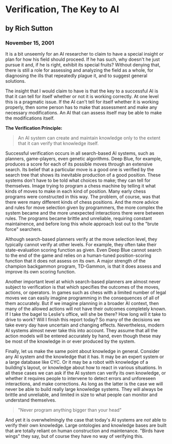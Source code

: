 # Verification, The Key to AI

## by Rich Sutton
### November 15, 2001

It is a bit unseemly for an AI researcher to claim to have a special insight or plan for how his field should proceed. If he has such, why doesn't he just pursue it and, if he is right, exhibit its special fruits? Without denying that, there is still a role for assessing and analyzing the field as a whole, for diagnosing the ills that repeatedly plague it, and to suggest general solutions.

The insight that I would claim to have is that the key to a successful AI is that it can tell for itself whether or not it is working correctly. At one level this is a pragmatic issue. If the AI can't tell for itself whether it is working properly, then some person has to make that assessment and make any necessary modifications. An AI that can assess itself may be able to make the modifications itself.

**The Verification Principle:**

> An AI system can create and maintain knowledge only to the extent that it can verify that knowledge itself.

Successful verification occurs in all search-based AI systems, such as planners, game-players, even genetic algorithms. Deep Blue, for example, produces a score for each of its possible moves through an extensive search. Its belief that a particular move is a good one is verified by the search tree that shows its inevitable production of a good position. These systems don't have to be told what choices to make; they can tell for themselves. Image trying to program a chess machine by telling it what kinds of moves to make in each kind of position. Many early chess programs were constructed in this way. The problem, of course, was that there were many different kinds of chess positions. And the more advice and rules for move selection given by programmers, the more complex the system became and the more unexpected interactions there were between rules. The programs became brittle and unreliable, requiring constant maintainence, and before long this whole approach lost out to the "brute force" searchers.

Although search-based planners verify at the move selection level, they typically cannot verify at other levels. For example, they often take their state-evaluation scoring function as given. Even Deep Blue cannot search to the end of the game and relies on a human-tuned position-scoring function that it does not assess on its own. A major strength of the champion backgammon program, TD-Gammon, is that it does assess and improve its own scoring function.

Another important level at which search-based planners are almost never subject to verification is that which specifies the outcomes of the moves, actions, or operators. In games such as chess with a limited number of legal moves we can easily imagine programming in the consequences of all of them accurately. But if we imagine planning in a broader AI context, then many of the allowed actions will not have their outcomes completely known. If I take the bagel to Leslie's office, will she be there? How long will it take to drive to work? Will I finish this report today? So many of the decisions we take every day have uncertain and changing effects. Nevertheless, modern AI systems almost never take this into account. They assume that all the action models will be entered accurately by hand, even though these may be most of the knowledge in or ever produced by the system.

Finally, let us make the same point about knowledge in general. Consider any AI system and the knowledge that it has. It may be an expert system or a large database like CYC. Or it may be a robot with knowledge of a building's layout, or knowledge about how to react in various situations. In all these cases we can ask if the AI system can verify its own knowledge, or whether it requires people to intervene to detect errors and unforeseen interactions, and make corrections. As long as the latter is the case we will never be able to build really large knowledge systems. They will always be brittle and unreliable, and limited in size to what people can monitor and understand themselves.

> "Never program anything bigger than your head"

And yet it is overwhelmingly the case that today's AI systems are *not* able to verify their own knowledge. Large ontologies and knowledge bases are built that are totally reliant on human construction and maintenance. "Birds have wings" they say, but of course they have no way of verifying this.
